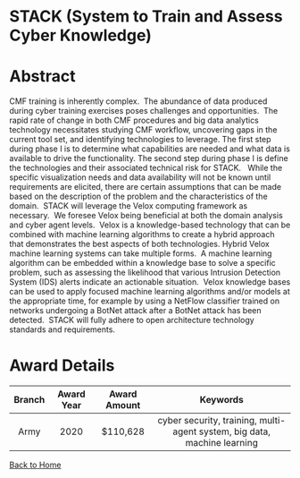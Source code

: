 
STACK (System to Train and Assess Cyber Knowledge)
==================================================

# Abstract


CMF training is inherently complex.  The abundance of data produced during cyber training exercises poses challenges and opportunities.  The rapid rate of change in both CMF procedures and big data analytics technology necessitates studying CMF workflow, uncovering gaps in the current tool set, and identifying technologies to leverage. The first step during phase I is to determine what capabilities are needed and what data is available to drive the functionality. The second step during phase I is define the technologies and their associated technical risk for STACK.   While the specific visualization needs and data availability will not be known until requirements are elicited, there are certain assumptions that can be made based on the description of the problem and the characteristics of the domain.  STACK will leverage the Velox computing framework as necessary.  We foresee Velox being beneficial at both the domain analysis and cyber agent levels.  Velox is a knowledge-based technology that can be combined with machine learning algorithms to create a hybrid approach that demonstrates the best aspects of both technologies. Hybrid Velox machine learning systems can take multiple forms.  A machine learning algorithm can be embedded within a knowledge base to solve a specific problem, such as assessing the likelihood that various Intrusion Detection System (IDS) alerts indicate an actionable situation.  Velox knowledge bases can be used to apply focused machine learning algorithms and/or models at the appropriate time, for example by using a NetFlow classifier trained on networks undergoing a BotNet attack after a BotNet attack has been detected.  STACK will fully adhere to open architecture technology standards and requirements.  

# Award Details

|Branch|Award Year|Award Amount|Keywords|
| :---: | :---: | :---: | :---: |
|Army|2020|$110,628|cyber security, training, multi-agent system, big data, machine learning|
  
  


[Back to Home](https://github.com/chrischow/dod_sbir_awards#1080)